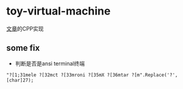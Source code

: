 # toy-virtual-machine
[文章]("https://justinmeiners.github.io/lc3-vm/")的CPP实现
## some fix
* 判断是否是ansi terminal终端
~~~
"?[1;31mele ?[32mct ?[33mroni ?[35mX ?[36mtar ?[m".Replace('?', [char]27);
~~~
